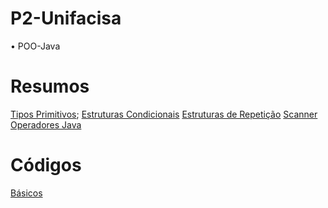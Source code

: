 # P2-Unifacisa

• POO-Java

# Resumos

[Tipos Primitivos](Conteúdos/ResumoTiposPrimitivos.md);
[Estruturas Condicionais](Conteúdos/ResumoEstruturasCondicionaisJava.md)
[Estruturas de Repetição](Conteúdos/ResumoEstruturasRepetição.md)
[Scanner](Conteúdos/ResumoScanner.md)
[Operadores Java](Conteúdos/ResumoOperadoresJava.md)

# Códigos

[Básicos](Códigos/Básicos)


